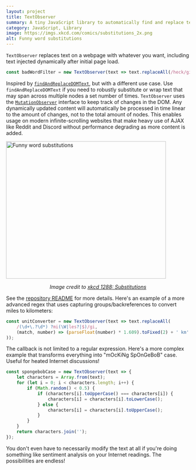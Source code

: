 ```yaml
---
layout: project
title: TextObserver
summary: A tiny JavaScript library to automatically find and replace text on dynamic webpages with whatever you want.
category: JavaScript, Library
image: https://imgs.xkcd.com/comics/substitutions_2x.png
alt: Funny word substitutions
---
```


`TextObserver` replaces text on a webpage with whatever you want, including text injected dynamically after initial page load.

```javascript
const badWordFilter = new TextObserver(text => text.replaceAll(/heck/gi, 'h*ck'));
```

Inspired by [`findAndReplaceDOMText`](https://github.com/padolsey/findAndReplaceDOMText), but with a different use case. Use `findAndReplaceDOMText` if you need to robustly substitute or wrap text that may span across multiple nodes a set number of times. `TextObserver` uses the [`MutationObserver`](https://developer.mozilla.org/en-US/docs/Web/API/MutationObserver) interface to keep track of changes in the DOM. Any dynamically updated content will automatically be processed in time linear to the amount of changes, not to the total amount of nodes. This enables usage on modern infinite-scrolling websites that make heavy use of AJAX like Reddit and Discord without performance degrading as more content is added.

<img src="https://imgs.xkcd.com/comics/substitutions_2x.png" alt="Funny word substitutions" width="438" height="376">
<p align="center"><em>Image credit to <a href="https://xkcd.com/1288">xkcd 1288: Substitutions</a></em></p>

See the [repository README](https://github.com/DanielZTing/TextObserver) for more details. Here's an example of a more advanced regex that uses capturing groups/backreferences to convert miles to kilometers:

```javascript
const unitConverter = new TextObserver(text => text.replaceAll(
    /(\d+\.?\d*) ?mi(\W|les?|$)/gi,
    (match, number) => (parseFloat(number) * 1.609).toFixed(2) + ' km'
));
```

The callback is not limited to a regular expression. Here's a more complex example that transforms everything into "mOcKiNg SpOnGeBoB" case. Useful for heated Internet discussions!

```javascript
const spongebobCase = new TextObserver(text => {
    let characters = Array.from(text);
    for (let i = 0; i < characters.length; i++) {
        if (Math.random() < 0.5) {
            if (characters[i].toUpperCase() === characters[i]) {
                characters[i] = characters[i].toLowerCase();
            } else {
                characters[i] = characters[i].toUpperCase();
            }
        }
    }
    return characters.join('');
});
```

You don't even have to necessarily modify the text at all if you're doing something like sentiment analysis on your Internet readings. The possibilities are endless!
